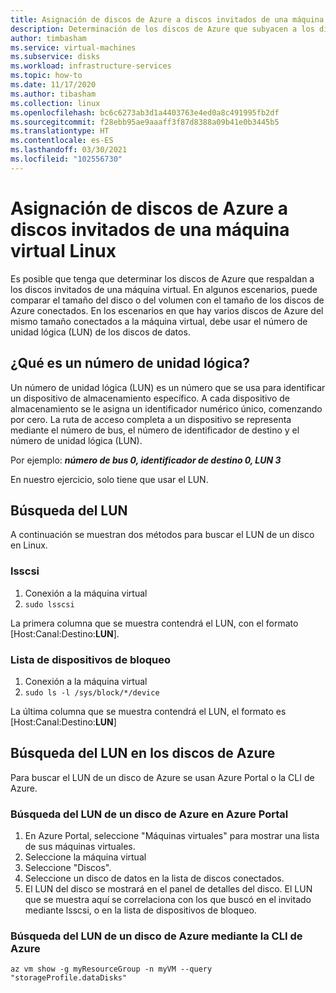```yaml
---
title: Asignación de discos de Azure a discos invitados de una máquina virtual Linux
description: Determinación de los discos de Azure que subyacen a los discos invitados de una máquina virtual Linux.
author: timbasham
ms.service: virtual-machines
ms.subservice: disks
ms.workload: infrastructure-services
ms.topic: how-to
ms.date: 11/17/2020
ms.author: tibasham
ms.collection: linux
ms.openlocfilehash: bc6c6273ab3d1a4403763e4ed0a8c491995fb2df
ms.sourcegitcommit: f28ebb95ae9aaaff3f87d8388a09b41e0b3445b5
ms.translationtype: HT
ms.contentlocale: es-ES
ms.lasthandoff: 03/30/2021
ms.locfileid: "102556730"
---
```

# <a name="how-to-map-azure-disks-to-linux-vm-guest-disks"></a>Asignación de discos de Azure a discos invitados de una máquina virtual Linux

Es posible que tenga que determinar los discos de Azure que respaldan a los discos invitados de una máquina virtual. En algunos escenarios, puede comparar el tamaño del disco o del volumen con el tamaño de los discos de Azure conectados. En los escenarios en que hay varios discos de Azure del mismo tamaño conectados a la máquina virtual, debe usar el número de unidad lógica (LUN) de los discos de datos. 

## <a name="what-is-a-lun"></a>¿Qué es un número de unidad lógica?

Un número de unidad lógica (LUN) es un número que se usa para identificar un dispositivo de almacenamiento específico. A cada dispositivo de almacenamiento se le asigna un identificador numérico único, comenzando por cero. La ruta de acceso completa a un dispositivo se representa mediante el número de bus, el número de identificador de destino y el número de unidad lógica (LUN). 

Por ejemplo: ***número de bus 0, identificador de destino 0, LUN 3***

En nuestro ejercicio, solo tiene que usar el LUN.

## <a name="finding-the-lun"></a>Búsqueda del LUN

A continuación se muestran dos métodos para buscar el LUN de un disco en Linux.

### <a name="lsscsi"></a>lsscsi

1. Conexión a la máquina virtual
1. `sudo lsscsi`

La primera columna que se muestra contendrá el LUN, con el formato [Host:Canal:Destino:**LUN**].

### <a name="listing-block-devices"></a>Lista de dispositivos de bloqueo

1. Conexión a la máquina virtual
1. `sudo ls -l /sys/block/*/device`

La última columna que se muestra contendrá el LUN, el formato es [Host:Canal:Destino:**LUN**]

## <a name="finding-the-lun-for-the-azure-disks"></a>Búsqueda del LUN en los discos de Azure

Para buscar el LUN de un disco de Azure se usan Azure Portal o la CLI de Azure.

### <a name="finding-an-azure-disks-lun-in-the-azure-portal"></a>Búsqueda del LUN de un disco de Azure en Azure Portal

1. En Azure Portal, seleccione "Máquinas virtuales" para mostrar una lista de sus máquinas virtuales.
1. Seleccione la máquina virtual
1. Seleccione "Discos".
1. Seleccione un disco de datos en la lista de discos conectados.
1. El LUN del disco se mostrará en el panel de detalles del disco. El LUN que se muestra aquí se correlaciona con los que buscó en el invitado mediante lsscsi, o en la lista de dispositivos de bloqueo.

### <a name="finding-an-azure-disks-lun-using-azure-cli"></a>Búsqueda del LUN de un disco de Azure mediante la CLI de Azure

```azurecli-interactive
az vm show -g myResourceGroup -n myVM --query "storageProfile.dataDisks"
```
